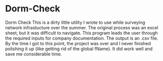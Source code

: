 # Dorm-Check
Dorm Check
This is a dirty little utility I wrote to use while surveying network infrastucture over the summer.
The original process was an excel sheet, but it was difficult to navigate.
This program leads the user through the required inputs for company documentation.
The output is an .csv file.
By the time I got to this point, the project was over and I never finished polishing it up (like getting rid of the global fName). It did work well and save me considerable time. 
